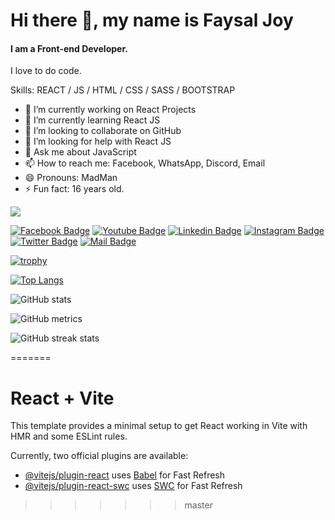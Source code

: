 
# Hi there 👋, my name is Faysal Joy
#### I am a Front-end Developer.



I love to do code.


Skills: REACT / JS / HTML / CSS / SASS / BOOTSTRAP

- 🔭 I’m currently working on React Projects 
- 🌱 I’m currently learning React JS 
- 👯 I’m looking to collaborate on GitHub 
- 🤔 I’m looking for help with React JS 
- 💬 Ask me about JavaScript 
- 📫 How to reach me: Facebook, WhatsApp, Discord, Email 
- 😄 Pronouns: MadMan 
- ⚡ Fun fact: 16 years old. 


![](https://komarev.com/ghpvc/?username=mdabufaysaljoy)  


[![Facebook Badge](https://img.shields.io/badge/Facebook-1877F2?style=for-the-badge&logo=facebook&logoColor=white)](https://facebook.com/mdabufaysaljoy) [![Youtube Badge](https://img.shields.io/badge/YouTube-FF0000?style=for-the-badge&logo=youtube&logoColor=white)](https://youtube.com/@faysaljoy) [![Linkedin Badge](https://img.shields.io/badge/LinkedIn-0077B5?style=for-the-badge&logo=linkedin&logoColor=white)](https://www.linkedin.com/in/mdabufaysaljoy/) [![Instagram Badge](https://img.shields.io/badge/Instagram-E4405F?style=for-the-badge&logo=instagram&logoColor=white)](https://instagram.com/mdabufaysaljoy) [![Twitter Badge](https://img.shields.io/badge/Twitter-1DA1F2?style=for-the-badge&logo=twitter&logoColor=white)](https://twitter.com/mdabufaysaljoy) [![Mail Badge](https://img.shields.io/badge/Gmail-D14836?style=for-the-badge&logo=gmail&logoColor=white)](mailto:mdalauddinak5352243@gmail.com)



[![trophy](https://github-profile-trophy.vercel.app/?username=mdabufaysaljoy)](https://github.com/ryo-ma/github-profile-trophy)

[![Top Langs](https://github-readme-stats.vercel.app/api/top-langs/?username=mdabufaysaljoy)](https://github.com/anuraghazra/github-readme-stats)

![GitHub stats](https://github-readme-stats.vercel.app/api?username=mdabufaysaljoy&show_icons=true)  

![GitHub metrics](https://metrics.lecoq.io/mdabufaysaljoy)  

![GitHub streak stats](https://streak-stats.demolab.com/?user=mdabufaysaljoy)


=======
# React + Vite

This template provides a minimal setup to get React working in Vite with HMR and some ESLint rules.

Currently, two official plugins are available:

- [@vitejs/plugin-react](https://github.com/vitejs/vite-plugin-react/blob/main/packages/plugin-react/README.md) uses [Babel](https://babeljs.io/) for Fast Refresh
- [@vitejs/plugin-react-swc](https://github.com/vitejs/vite-plugin-react-swc) uses [SWC](https://swc.rs/) for Fast Refresh
>>>>>>> master
